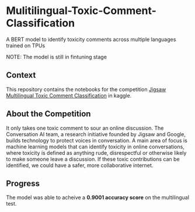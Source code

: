 # Mulitilingual-Toxic-Comment-Classification
A BERT model to identify toxicity comments across multiple languages trained on TPUs

NOTE: The model is still in fintuning stage 

## Context

This repository contains the notebooks for the competition [Jigsaw Multilingual Toxic Comment Classification](https://www.kaggle.com/c/jigsaw-multilingual-toxic-comment-classification/overview) in kaggle.


## About the Competition

It only takes one toxic comment to sour an online discussion. The Conversation AI team, a research initiative founded by Jigsaw and Google, builds technology to protect voices in conversation. A main area of focus is machine learning models that can identify toxicity in online conversations, where toxicity is defined as anything rude, disrespectful or otherwise likely to make someone leave a discussion. If these toxic contributions can be identified, we could have a safer, more collaborative internet.

## Progress

The model was able to acheive a **0.9001 accuracy score** on the multilingual test.
